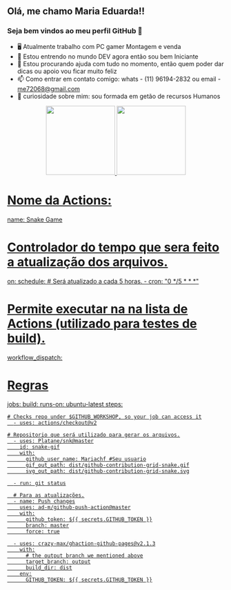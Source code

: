 ## Olá, me chamo Maria Eduarda!!
### Seja bem vindos ao meu perfil GitHub 👋

- 🖥 Atualmente trabalho com PC gamer Montagem e venda
- 🌱 Estou entrendo no mundo DEV agora então sou bem Iniciante
- 🤔 Estou procurando ajuda com tudo no momento, então quem poder dar dicas ou apoio vou ficar muito feliz
- 📫 Como entrar em contato comigo: whats - (11) 96194-2832 ou email - me72068@gmail.com 
- 🙂 curiosidade sobre mim: sou formada em getão de recursos Humanos 

<div align="center">
  <a href="https://github.com/Mariachf">
  <img height="160cm" src="https://github-readme-stats.vercel.app/api?username=Mariachf&show_icons=true&theme=gotham&include_all_commits=true&count_private=true"/>
  <img height="160cm" src="https://github-readme-stats.vercel.app/api/top-langs/?username=Mariachf&layout=compact&langs_count=7&theme=gotham"/>
</div>
  
 
# Nome da Actions:  
name: Snake Game

# Controlador do tempo que sera feito a atualização dos arquivos.
on:
  schedule:
      # Será atualizado a cada 5 horas.
    - cron: "0 */5 * * *"

# Permite executar na na lista de Actions (utilizado para testes de build).
  workflow_dispatch:

# Regras
jobs:
  build:
    runs-on: ubuntu-latest
    steps:

    # Checks repo under $GITHUB_WORKSHOP, so your job can access it
      - uses: actions/checkout@v2

    # Repositorio que será utilizado para gerar os arquivos.
      - uses: Platane/snk@master
        id: snake-gif
        with:
          github_user_name: Mariachf #Seu usuario
          gif_out_path: dist/github-contribution-grid-snake.gif
          svg_out_path: dist/github-contribution-grid-snake.svg

      - run: git status

      # Para as atualizações.
      - name: Push changes
        uses: ad-m/github-push-action@master
        with:
          github_token: ${{ secrets.GITHUB_TOKEN }}
          branch: master
          force: true

      - uses: crazy-max/ghaction-github-pages@v2.1.3
        with:
          # the output branch we mentioned above
          target_branch: output
          build_dir: dist
        env:
          GITHUB_TOKEN: ${{ secrets.GITHUB_TOKEN }}
